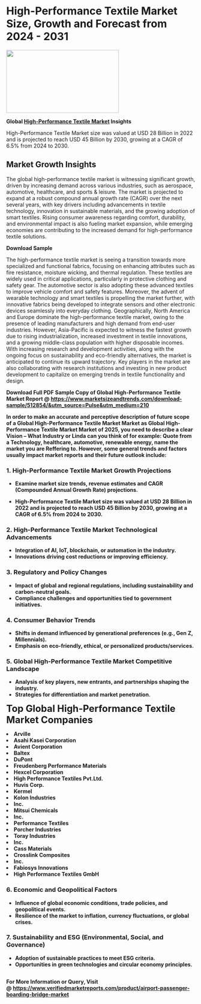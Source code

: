 <H1>High-Performance Textile Market Size, Growth and Forecast from 2024 - 2031</H1><img class="aligncenter size-medium wp-image-584254" src="https://thirdeyenews.in/wp-content/uploads/2024/09/Global-Market-Research-300x168.jpeg" alt="" width="300" height="168" /><p><strong>Global&nbsp;<a href="https://www.marketsizeandtrends.com/download-sample/512854/&amp;utm_source=Pulse&amp;utm_medium=210">High-Performance Textile Market</a> Insights</strong></p><p>High-Performance Textile Market size was valued at USD 28 Billion in 2022 and is projected to reach USD 45 Billion by 2030, growing at a CAGR of 6.5% from 2024 to 2030.</p><p><h2>Market Growth Insights</h2> <p>The global high-performance textile market is witnessing significant growth, driven by increasing demand across various industries, such as aerospace, automotive, healthcare, and sports & leisure. The market is projected to expand at a robust compound annual growth rate (CAGR) over the next several years, with key drivers including advancements in textile technology, innovation in sustainable materials, and the growing adoption of smart textiles. Rising consumer awareness regarding comfort, durability, and environmental impact is also fueling market expansion, while emerging economies are contributing to the increased demand for high-performance textile solutions.</p> <p><strong>Download Sample</strong></p> <p>The high-performance textile market is seeing a transition towards more specialized and functional fabrics, focusing on enhancing attributes such as fire resistance, moisture wicking, and thermal regulation. These textiles are widely used in critical applications, particularly in protective clothing and safety gear. The automotive sector is also adopting these advanced textiles to improve vehicle comfort and safety features. Moreover, the advent of wearable technology and smart textiles is propelling the market further, with innovative fabrics being developed to integrate sensors and other electronic devices seamlessly into everyday clothing. Geographically, North America and Europe dominate the high-performance textile market, owing to the presence of leading manufacturers and high demand from end-user industries. However, Asia-Pacific is expected to witness the fastest growth due to rising industrialization, increased investment in textile innovations, and a growing middle-class population with higher disposable incomes. With increasing research and development activities, along with the ongoing focus on sustainability and eco-friendly alternatives, the market is anticipated to continue its upward trajectory. Key players in the market are also collaborating with research institutions and investing in new product development to capitalize on emerging trends in textile functionality and design. <p><strong></p><p><span class=""><strong>Download Full PDF Sample Copy of Global High-Performance Textile Market Report</strong> @ <a href="https://www.marketsizeandtrends.com/download-sample/512854/&amp;utm_source=Pulse&amp;utm_medium=210" target="_blank">https://www.marketsizeandtrends.com/download-sample/512854/&amp;utm_source=Pulse&amp;utm_medium=210</a></span></p><p>In order to make an accurate and perceptive description of future scope of a Global&nbsp;High-Performance Textile Market Market as Global&nbsp;High-Performance Textile Market Market of 2025, you need to describe a clear Vision &ndash; What Industry or Linda can you think of for example: Quote from a Technology, healthcare, automotive, renewable energy, name the market you are Reffering to. However, some general trends and factors usually impact market reports and their future outlook include:</p><h3>1.&nbsp;<strong>High-Performance Textile Market Growth Projections</strong></h3><ul><li>Examine market size trends, revenue estimates and CAGR (Compounded Annual Growth Rate) projections.</li><li><p>High-Performance Textile Market size was valued at USD 28 Billion in 2022 and is projected to reach USD 45 Billion by 2030, growing at a CAGR of 6.5% from 2024 to 2030.</p></li></ul><h3>2.&nbsp;<strong>High-Performance Textile Market Technological Advancements</strong></h3><ul><li>Integration of AI, IoT, blockchain, or automation in the industry.</li><li>Innovations driving cost reductions or improving efficiency.</li></ul><h3>3.&nbsp;<strong>Regulatory and Policy Changes</strong></h3><ul><li>Impact of global and regional regulations, including sustainability and carbon-neutral goals.</li><li>Compliance challenges and opportunities tied to government initiatives.</li></ul><h3>4.&nbsp;<strong>Consumer Behavior Trends</strong></h3><ul><li>Shifts in demand influenced by generational preferences (e.g., Gen Z, Millennials).</li><li>Emphasis on eco-friendly, ethical, or personalized products/services.</li></ul><h3>5.&nbsp;<strong>Global High-Performance Textile Market Competitive Landscape</strong></h3><ul><li>Analysis of key players, new entrants, and partnerships shaping the industry.</li><li>Strategies for differentiation and market penetration.</li></ul><p data-pm-slice="1 1 []"><span style="color: inherit; font-family: inherit; font-size: 25px;">Top Global High-Performance Textile Market Companies</span></p><div class="" data-test-id=""><p><li>Arville</li><li> Asahi Kasei Corporation</li><li> Avient Corporation</li><li> Baltex</li><li> DuPont</li><li> Freudenberg Performance Materials</li><li> Hexcel Corporation</li><li> High Performance Textiles Pvt.Ltd.</li><li> Huvis Corp.</li><li> Kermel</li><li> Kolon Industries</li><li>Inc.</li><li> Mitsui Chemicals</li><li>Inc.</li><li> Performance Textiles</li><li> Porcher Industries</li><li> Toray Industries</li><li>Inc.</li><li> Cass Materials</li><li> Crosslink Composites</li><li>Inc.</li><li> Fabiosys Innovations</li><li> High Performance Textiles GmbH</li></p></div><h3>6.&nbsp;<strong>Economic and Geopolitical Factors</strong></h3><ul><li>Influence of global economic conditions, trade policies, and geopolitical events.</li><li>Resilience of the market to inflation, currency fluctuations, or global crises.</li></ul><h3>7.&nbsp;<strong>Sustainability and ESG (Environmental, Social, and Governance)</strong></h3><ul><li>Adoption of sustainable practices to meet ESG criteria.</li><li>Opportunities in green technologies and circular economy principles.</li></ul><h2><strong style="font-size: 14px;">For More Information or Query, Visit @&nbsp;</strong><a style="background-color: #ffffff; font-size: 14px;" href="https://www.marketsizeandtrends.com/report/high-performance-textile-market/" target="_blank">https://www.verifiedmarketreports.com/product/airport-passenger-boarding-bridge-market</a></h2>
